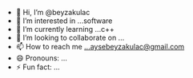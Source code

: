 - 👋 Hi, I’m @beyzakulac
- 👀 I’m interested in ...software
- 🌱 I’m currently learning ...c++
- 💞️ I’m looking to collaborate on ...
- 📫 How to reach me ...aysebeyzakulac@gmail.com
- 😄 Pronouns: ...
- ⚡ Fun fact: ...

<!---
beyzakulac/beyzakulac is a ✨ special ✨ repository because its `README.md` (this file) appears on your GitHub profile.
You can click the Preview link to take a look at your changes.
--->
